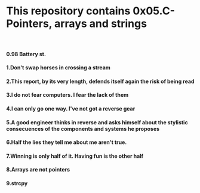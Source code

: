 <h1>This repository contains 0x05.C-Pointers, arrays and strings</h1>
<br>
<h4>0.98 Battery st.</h4>
<h4>1.Don't swap horses in crossing a stream</h4>
<h4>2.This report, by its very length, defends itself again the risk of being read</h4>
<h4>3.I do not fear computers. I fear the lack of them</h4>
<h4>4.I can only go one way. I've not got a reverse gear</h4>
<h4>5.A good engineer thinks in reverse and asks himself about the stylistic consecuences of the components and systems he proposes</h4>
<h4>6.Half the lies they tell me about me aren't true.
<h4>7.Winning is only half of it. Having fun is the other half</h4>
<h4>8.Arrays are not pointers</h4>
<h4>9.strcpy</h4>